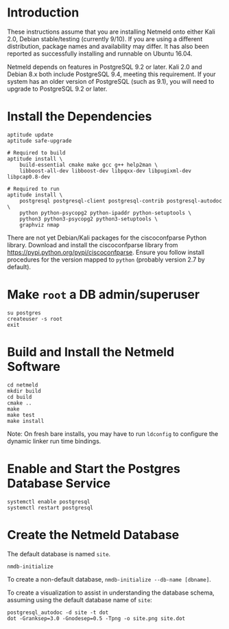 # Introduction

These instructions assume that you are installing Netmeld onto either
Kali 2.0, Debian stable/testing (currently 9/10).  If you are using a different distribution,
package names and availability may differ.  It has also been reported as
successfully installing and runnable on Ubuntu 16.04.

Netmeld depends on features in PostgreSQL 9.2 or later.
Kali 2.0 and Debian 8.x both include PostgreSQL 9.4, meeting this requirement.
If your system has an older version of PostgreSQL (such as 9.1),
you will need to upgrade to PostgreSQL 9.2 or later.


# Install the Dependencies

```
aptitude update
aptitude safe-upgrade

# Required to build
aptitude install \
    build-essential cmake make gcc g++ help2man \
    libboost-all-dev libboost-dev libpqxx-dev libpugixml-dev libpcap0.8-dev
    
# Required to run
aptitude install \
    postgresql postgresql-client postgresql-contrib postgresql-autodoc \
    python python-psycopg2 python-ipaddr python-setuptools \
    python3 python3-psycopg2 python3-setuptools \
    graphviz nmap
```

There are not yet Debian/Kali packages for the ciscoconfparse Python library.
Download and install the ciscoconfparse library from
https://pypi.python.org/pypi/ciscoconfparse. Ensure you follow install 
procedures for the version mapped to `python` (probably version 2.7 by default).


# Make `root` a DB admin/superuser

```
su postgres
createuser -s root
exit
```


# Build and Install the Netmeld Software

```
cd netmeld
mkdir build
cd build
cmake ..
make
make test
make install
```
Note: On fresh bare installs, you may have to run `ldconfig` to configure the
dynamic linker run time bindings.

# Enable and Start the Postgres Database Service

```
systemctl enable postgresql
systemctl restart postgresql
```

# Create the Netmeld Database

The default database is named `site`.

```
nmdb-initialize
```

To create a non-default database, `nmdb-initialize --db-name [dbname]`.

To create a visualization to assist in understanding the database schema, 
assuming using the default database name of `site`:
```
postgresql_autodoc -d site -t dot
dot -Granksep=3.0 -Gnodesep=0.5 -Tpng -o site.png site.dot
```